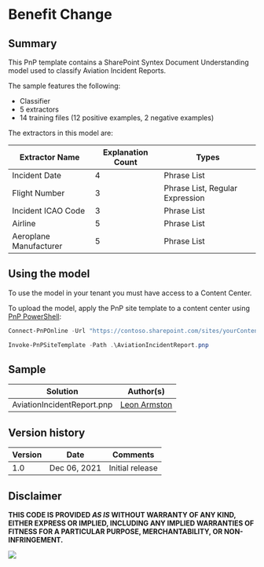 # Benefit Change

## Summary

This PnP template contains a SharePoint Syntex Document Understanding model used to classify Aviation Incident Reports.

The sample features the following:

- Classifier
- 5 extractors
- 14 training files (12 positive examples, 2 negative examples)

The extractors in this model are:

Extractor Name|Explanation Count|Types
--------------|-----------------|-----------------
Incident Date|4|Phrase List
Flight Number|3|Phrase List, Regular Expression
Incident ICAO Code|3|Phrase List|Proximity
Airline|5|Phrase List
Aeroplane Manufacturer|5|Phrase List

## Using the model

To use the model in your tenant you must have access to a Content Center.

To upload the model, apply the PnP site template to a content center using [PnP PowerShell](https://pnp.github.io/powershell/):

```powershell
Connect-PnPOnline -Url "https://contoso.sharepoint.com/sites/yourContentCenter"

Invoke-PnPSiteTemplate -Path .\AviationIncidentReport.pnp
```

## Sample

Solution|Author(s)
--------|---------
AviationIncidentReport.pnp | [Leon Armston](https://github.com/LeonArmston)

## Version history

Version|Date|Comments
-------|----|--------
1.0|Dec 06, 2021 |Initial release

## Disclaimer

**THIS CODE IS PROVIDED *AS IS* WITHOUT WARRANTY OF ANY KIND, EITHER EXPRESS OR IMPLIED, INCLUDING ANY IMPLIED WARRANTIES OF FITNESS FOR A PARTICULAR PURPOSE, MERCHANTABILITY, OR NON-INFRINGEMENT.**

<img src="https://telemetry.sharepointpnp.com/syntex-samples/samples/Aviation Incident Report" />

